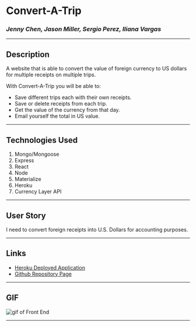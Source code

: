 # Convert-A-Trip

### *Jenny Chen, Jason Miller, Sergio Perez, Iliana Vargas*

------

## Description
A website that is able to convert the value of foreign currency to US dollars for multiple receipts on multiple trips.

With Convert-A-Trip you will be able to:

* Save different trips each with their own receipts.
* Save or delete receipts from each trip.
* Get the value of the currency from that day.
* Email yourself the total in US value.


----

## Technologies Used
1. Mongo/Mongoose
2. Express
3. React
4. Node
5. Materialize
6. Heroku
7. Currency Layer API

----

## User Story
I need to convert foreign receipts into U.S. Dollars for accounting purposes.

---- 

## Links
* [Heroku Deployed Application](https://warm-depths-70998.herokuapp.com/)
* [Github Repository Page](https://github.com/jenjch/Project03)

---- 

## GIF

![gif of Front End](/client/public/ConvertATrip.gif)

----

